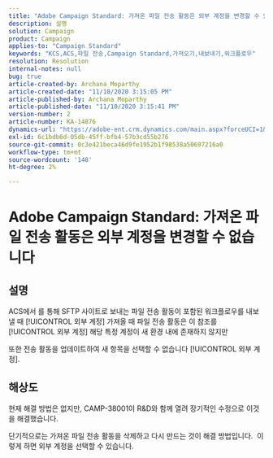 ```yaml
---
title: "Adobe Campaign Standard: 가져온 파일 전송 활동은 외부 계정을 변경할 수 없습니다."
description: 설명
solution: Campaign
product: Campaign
applies-to: "Campaign Standard"
keywords: "KCS,ACS,파일 전송,Campaign Standard,가져오기,내보내기,워크플로우"
resolution: Resolution
internal-notes: null
bug: true
article-created-by: Archana Moparthy
article-created-date: "11/10/2020 3:15:05 PM"
article-published-by: Archana Moparthy
article-published-date: "11/10/2020 3:15:41 PM"
version-number: 2
article-number: KA-14876
dynamics-url: "https://adobe-ent.crm.dynamics.com/main.aspx?forceUCI=1&pagetype=entityrecord&etn=knowledgearticle&id=08eeef7c-6723-eb11-a813-00224809820c"
exl-id: 6c1bdb6d-05db-45ff-bfb4-57b3cd55b276
source-git-commit: 0c3e421beca46d9fe1952b1f98538a50697216a0
workflow-type: tm+mt
source-wordcount: '148'
ht-degree: 2%

---
```


# Adobe Campaign Standard: 가져온 파일 전송 활동은 외부 계정을 변경할 수 없습니다

## 설명

ACS에서 를 통해 SFTP 사이트로 보내는 파일 전송 활동이 포함된 워크플로우를 내보낼 때 [!UICONTROL 외부 계정] 가져올 때 파일 전송 활동은 이 참조를 [!UICONTROL 외부 계정] 해당 특정 계정이 새 환경 내에 존재하지 않지만

또한 전송 활동을 업데이트하여 새 항목을 선택할 수 없습니다 [!UICONTROL 외부 계정].

## 해상도

현재 해결 방법은 없지만, CAMP-38001이 R&amp;D와 함께 열려 장기적인 수정으로 이것을 해결했습니다.

단기적으로는 가져온 파일 전송 활동을 삭제하고 다시 만드는 것이 해결 방법입니다.  이렇게 하면 외부 계정을 선택할 수 있습니다.
